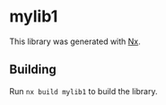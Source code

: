 # mylib1

This library was generated with [Nx](https://nx.dev).

## Building

Run `nx build mylib1` to build the library.
